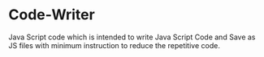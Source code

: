 # Code-Writer
Java Script code which is intended to write Java Script Code and Save as JS files with minimum instruction to reduce the repetitive code.
